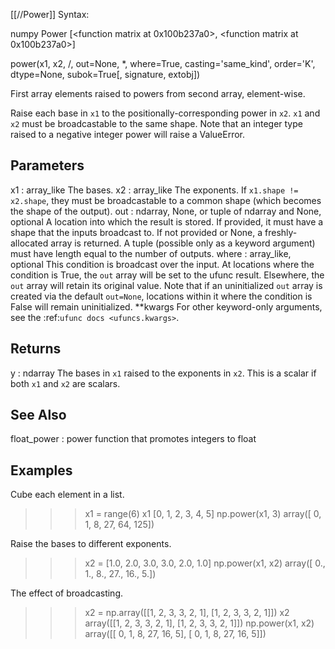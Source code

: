 [[//Power]]
Syntax:

  numpy Power [<function matrix at 0x100b237a0>, <function matrix at 0x100b237a0>]

power(x1, x2, /, out=None, *, where=True, casting='same_kind', order='K', dtype=None, subok=True[, signature, extobj])

First array elements raised to powers from second array, element-wise.

Raise each base in `x1` to the positionally-corresponding power in
`x2`.  `x1` and `x2` must be broadcastable to the same shape. Note that an
integer type raised to a negative integer power will raise a ValueError.

Parameters
----------
x1 : array_like
    The bases.
x2 : array_like
    The exponents.
    If ``x1.shape != x2.shape``, they must be broadcastable to a common
    shape (which becomes the shape of the output).
out : ndarray, None, or tuple of ndarray and None, optional
    A location into which the result is stored. If provided, it must have
    a shape that the inputs broadcast to. If not provided or None,
    a freshly-allocated array is returned. A tuple (possible only as a
    keyword argument) must have length equal to the number of outputs.
where : array_like, optional
    This condition is broadcast over the input. At locations where the
    condition is True, the `out` array will be set to the ufunc result.
    Elsewhere, the `out` array will retain its original value.
    Note that if an uninitialized `out` array is created via the default
    ``out=None``, locations within it where the condition is False will
    remain uninitialized.
**kwargs
    For other keyword-only arguments, see the
    :ref:`ufunc docs <ufuncs.kwargs>`.

Returns
-------
y : ndarray
    The bases in `x1` raised to the exponents in `x2`.
    This is a scalar if both `x1` and `x2` are scalars.

See Also
--------
float_power : power function that promotes integers to float

Examples
--------
Cube each element in a list.

>>> x1 = range(6)
>>> x1
[0, 1, 2, 3, 4, 5]
>>> np.power(x1, 3)
array([  0,   1,   8,  27,  64, 125])

Raise the bases to different exponents.

>>> x2 = [1.0, 2.0, 3.0, 3.0, 2.0, 1.0]
>>> np.power(x1, x2)
array([  0.,   1.,   8.,  27.,  16.,   5.])

The effect of broadcasting.

>>> x2 = np.array([[1, 2, 3, 3, 2, 1], [1, 2, 3, 3, 2, 1]])
>>> x2
array([[1, 2, 3, 3, 2, 1],
       [1, 2, 3, 3, 2, 1]])
>>> np.power(x1, x2)
array([[ 0,  1,  8, 27, 16,  5],
       [ 0,  1,  8, 27, 16,  5]])